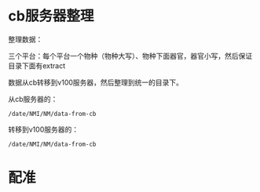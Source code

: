 # cb服务器整理

整理数据：

三个平台：每个平台一个物种（物种大写）、物种下面器官，器官小写，然后保证目录下面有extract

数据从cb转移到v100服务器，然后整理到统一的目录下。

从cb服务器的：

    /date/NMI/NM/data-from-cb

转移到v100服务器的：

    /date/NMI/NM/data-from-cb

# 配准